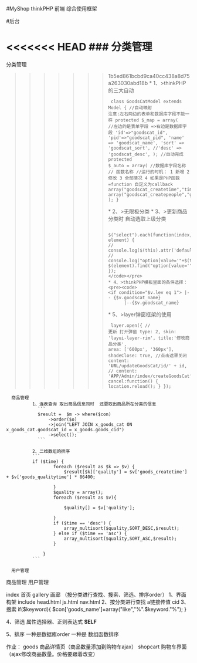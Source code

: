#MyShop thinkPHP 前端 综合使用框架

#后台

<<<<<<< HEAD
    ### 分类管理
=======
   分类管理
>>>>>>> 1b5ed861bcbd9ca40cc438a8d75a263030abd18b
              * 1、>thinkPHP的三大自动
              <pre><code>
                class GoodsCatModel extends Model {
                    //自动映射   注意:左右两边的表单和数据库字段不能一样
                    protected $_map = array(
                        //左边的是表单字段 =>右边是数据库字段
                        'id'=>"goodscat_id",
                        'pid'=>"goodscat_pid",
                        'name' => 'goodscat_name',
                        'sort' => 'goodscat_sort',
                        //'desc' => 'goodscat_desc',
                    );
                    //自动完成
                    protected $_auto = array(
                        //数据库字段名称   // 函数名称      //运行的时机： 1 新增  2 修改 3 全部情况  4 如果是PHP函数=function 自定义为callback
                        array("goodscat_createtime","time",1,"function"),
                        array("goodscat_createpeople","getPeople",1,"callback"),
                    );
                  }
                  </code></pre>
              * 2、>无限极分类
              * 3、>更新商品分类时 自动选取上级分类
              <pre><code>
                  $("select").each(function(index, element) {
                      // console.log($(this).attr('default'));
                      // console.log("option[value='"+$(this).attr('default')+"']");
                      $(element).find("option[value='"+$(this).attr('default')+"']").attr('selected','selected');
                  });
                  </code></pre>
              * 4、>thinkPHP模板里面的条件选择：
              <pre><code>
                  <if condition="$v.lev eq 1">
                      |-- {$v.goodscat_name}
                      <elseif condition="$v.lev eq 2" />
                      &nbsp;&nbsp;&nbsp;&nbsp; |--{$v.goodscat_name}
                  </if>
              </code></pre>
              * 5、>layer弹窗框架的使用
              <pre><code>
              layer.open({                                  // 更新 打开弹窗
                type: 2,
                skin: 'layui-layer-rim',
                title:'修改商品分类',
                area: ['600px', '360px'],
                shadeClose: true, //点击遮罩关闭
                content: '__URL__/updateGoodsCat/id/' + id,
              // content: '__APP__/Admin/index/createGoodsCat',
              cancel:function() {
                  location.reload();
                }
              });
              </code></pre>

      商品管理
              1、连表查询 取出商品信息同时  还要取出商品所在分类的信息
                ```
                $result =  $m -> where($con)
                    ->order($o)
                    ->join("LEFT JOIN x_goods_cat ON x_goods_cat.goodscat_id = x_goods.goods_cid")
                    ->select();
                ```

              2、二维数组的排序
              ```
              if ($time) {
                      foreach ($result as $k => $v) {
                          $result[$k]['quality'] = $v['goods_createtime'] + $v['goods_qualitytime'] * 86400;

                      }
                      $quality = array();
                      foreach ($result as $v){

                          $quality[] = $v['quality'];

                      }
                      if ($time == 'desc') {
                          array_multisort($quality,SORT_DESC,$result);
                      } else if ($time == 'asc') {
                          array_multisort($quality,SORT_ASC,$result);
                      }

                  }
              ```

      用户管理



  商品管理
  用户管理







index 首页
gallery 画廊  （按分类进行查找、搜索、筛选、排序order）
1、界面构架 include head.html js.html nav.html
2、按分类进行查找 a链接传值 cid
3、搜索
   if($keyword){
            $con['goods_name']=array("like","%".$keyword."%");
        }

4、筛选
属性选择器、正则表达式  __SELF__

5、排序
一种是数据库order
一种是 数组函数排序

作业：
goods 商品详情页（商品数量添加到购物车ajax）
shopcart 购物车界面（ajax修改商品数量。价格要跟着改变）
